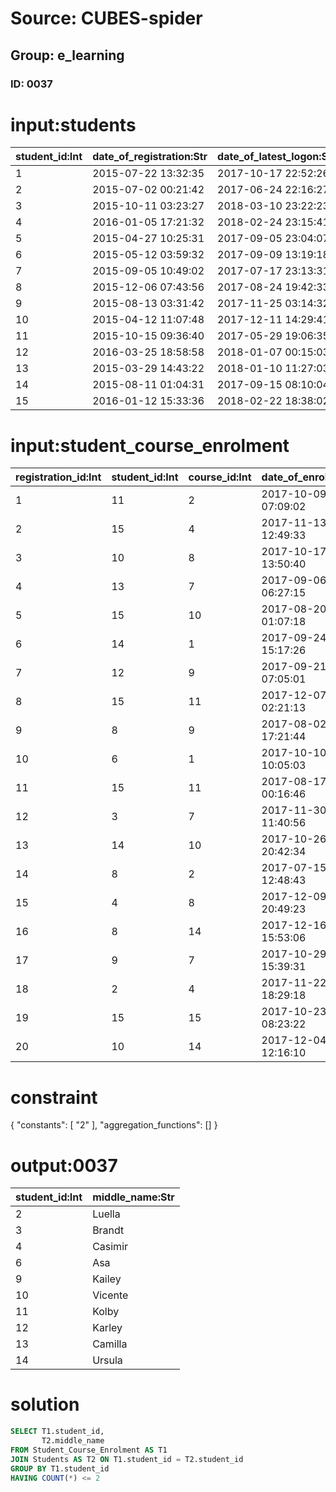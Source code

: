 # Source: CUBES-spider
## Group: e_learning
### ID: 0037

# input:students

| student_id:Int | date_of_registration:Str | date_of_latest_logon:Str | login_name:Str | password:Str | personal_name:Str | middle_name:Str | family_name:Str |
|---|---|---|---|---|---|---|---|
| 1 | 2015-07-22 13:32:35 | 2017-10-17 22:52:26 | annamae.hoppe | db8765bb6f | Wilson | Aubrey | Ward |
| 2 | 2015-07-02 00:21:42 | 2017-06-24 22:16:27 | wmiller | 35faf8182a | Karson | Luella | Jaskolski |
| 3 | 2015-10-11 03:23:27 | 2018-03-10 23:22:23 | ahartmann | 8e064ec4e6 | Mariela | Brandt | Legros |
| 4 | 2016-01-05 17:21:32 | 2018-02-24 23:15:41 | ylockman | a18d639a12 | Krystel | Casimir | Langosh |
| 5 | 2015-04-27 10:25:31 | 2017-09-05 23:04:07 | mohamed50 | aedd08a3b9 | Autumn | Lawson | Schumm |
| 6 | 2015-05-12 03:59:32 | 2017-09-09 13:19:18 | bmarquardt | 3e72450865 | Bernie | Asa | Zieme |
| 7 | 2015-09-05 10:49:02 | 2017-07-17 23:13:31 | darrin56 | 35cd4a47a3 | Jewel | Marianne | Hodkiewicz |
| 8 | 2015-12-06 07:43:56 | 2017-08-24 19:42:33 | eichmann.lera | 623af75b4a | Marshall | Linnea | Johns |
| 9 | 2015-08-13 03:31:42 | 2017-11-25 03:14:32 | sdaugherty | 7c90dbbfde | Prince | Kailey | Ziemann |
| 10 | 2015-04-12 11:07:48 | 2017-12-11 14:29:41 | myron.bergnaum | 5bc0d35e75 | Alicia | Vicente | Carroll |
| 11 | 2015-10-15 09:36:40 | 2017-05-29 19:06:35 | gia.jacobson | 2e05a1e6a3 | Clotilde | Kolby | Windler |
| 12 | 2016-03-25 18:58:58 | 2018-01-07 00:15:03 | kiarra28 | aa33f3b875 | Claudia | Karley | Mitchell |
| 13 | 2015-03-29 14:43:22 | 2018-01-10 11:27:03 | francisca48 | 1c760b9d5d | Else | Camilla | Hartmann |
| 14 | 2015-08-11 01:04:31 | 2017-09-15 08:10:04 | ruthie.rolfson | 9031f3a72e | Cary | Ursula | O'Reilly |
| 15 | 2016-01-12 15:33:36 | 2018-02-22 18:38:02 | jgulgowski | 0f37421f02 | Eliza | Shanel | Leannon |

# input:student_course_enrolment

| registration_id:Int | student_id:Int | course_id:Int | date_of_enrolment:Str | date_of_completion:Str |
|---|---|---|---|---|
| 1 | 11 | 2 | 2017-10-09 07:09:02 | 2018-02-26 07:48:52 |
| 2 | 15 | 4 | 2017-11-13 12:49:33 | 2018-03-04 01:24:56 |
| 3 | 10 | 8 | 2017-10-17 13:50:40 | 2018-03-22 02:53:01 |
| 4 | 13 | 7 | 2017-09-06 06:27:15 | 2018-03-07 09:45:48 |
| 5 | 15 | 10 | 2017-08-20 01:07:18 | 2018-03-06 00:27:09 |
| 6 | 14 | 1 | 2017-09-24 15:17:26 | 2018-03-01 00:08:30 |
| 7 | 12 | 9 | 2017-09-21 07:05:01 | 2018-03-04 22:34:37 |
| 8 | 15 | 11 | 2017-12-07 02:21:13 | 2018-02-27 20:06:06 |
| 9 | 8 | 9 | 2017-08-02 17:21:44 | 2018-03-07 00:39:37 |
| 10 | 6 | 1 | 2017-10-10 10:05:03 | 2018-03-19 07:34:05 |
| 11 | 15 | 11 | 2017-08-17 00:16:46 | 2018-03-16 09:00:44 |
| 12 | 3 | 7 | 2017-11-30 11:40:56 | 2018-03-02 14:38:49 |
| 13 | 14 | 10 | 2017-10-26 20:42:34 | 2018-03-10 16:38:28 |
| 14 | 8 | 2 | 2017-07-15 12:48:43 | 2018-03-18 03:23:54 |
| 15 | 4 | 8 | 2017-12-09 20:49:23 | 2018-02-28 09:34:51 |
| 16 | 8 | 14 | 2017-12-16 15:53:06 | 2018-03-22 18:04:54 |
| 17 | 9 | 7 | 2017-10-29 15:39:31 | 2018-03-01 07:12:39 |
| 18 | 2 | 4 | 2017-11-22 18:29:18 | 2018-03-09 17:56:18 |
| 19 | 15 | 15 | 2017-10-23 08:23:22 | 2018-02-26 23:46:25 |
| 20 | 10 | 14 | 2017-12-04 12:16:10 | 2018-03-14 23:33:47 |

# constraint

{
  "constants": [
    "2"
  ],
  "aggregation_functions": []
}

# output:0037

| student_id:Int | middle_name:Str |
|---|---|
| 2 | Luella |
| 3 | Brandt |
| 4 | Casimir |
| 6 | Asa |
| 9 | Kailey |
| 10 | Vicente |
| 11 | Kolby |
| 12 | Karley |
| 13 | Camilla |
| 14 | Ursula |

# solution

```sql
SELECT T1.student_id,
       T2.middle_name
FROM Student_Course_Enrolment AS T1
JOIN Students AS T2 ON T1.student_id = T2.student_id
GROUP BY T1.student_id
HAVING COUNT(*) <= 2
```
